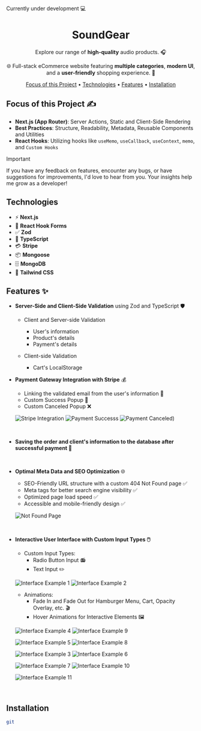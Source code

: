 Currently under development 💻

<div align="center">
  
# SoundGear

Explore our range of **high-quality** audio products. 🎧

🌐 Full-stack eCommerce website featuring **multiple categories**, **modern UI**,<br/> and a **user-friendly** shopping experience. 🛒

[Focus of this Project](#focus-of-this-project-) •
[Technologies](#technologies) •
[Features](#Features-) •
[Installation](#installation)

</div>

## Focus of this Project ✍

- **Next.js (App Router)**: Server Actions, Static and Client-Side Rendering
- **Best Practices**: Structure, Readability, Metadata, Reusable Components and Utilities
- **React Hooks**: Utilizing hooks like `useMemo`, `useCallback`, `useContext`, `memo`, and `Custom Hooks`

> [!IMPORTANT] 
> If you have any feedback on features, encounter any bugs, or have suggestions for improvements, I'd love to hear from you. Your insights help me grow as a developer!

## Technologies

<ul>
  <li>⚡ <strong>Next.js</strong></li>
  <li>📝 <strong>React Hook Forms</strong></li>
  <li>✅ <strong>Zod</strong></li>
  <li>🔧 <strong>TypeScript</strong></li>
  <li>💳 <strong>Stripe</strong></li>
  <li>📦 <strong>Mongoose</strong></li>
  <li>🗄️ <strong>MongoDB</strong></li>
  <li>🎨 <strong>Tailwind CSS</strong></li>
</ul>

## Features ✨

- **Server-Side and Client-Side Validation** using Zod and TypeScript 🛡️

  - Client and Server-side Validation
    - User's information 
    - Product's details
    - Payment's details
   
  - Client-side Validation
    - Cart's LocalStorage 

- **Payment Gateway Integration with Stripe** 💰

  - Linking the validated email from the user's information 📧
  - Custom Success Popup 🎉
  - Custom Canceled Popup ❌

  ![Stripe Integration](https://github.com/user-attachments/assets/de13649d-8744-4bb3-931d-231d1aa1dd5f)
  ![Payment Successs](https://github.com/user-attachments/assets/7f798f70-ee55-4462-8657-fca84eca0736)
  ![Payment Canceled)](https://github.com/user-attachments/assets/b4be959e-9ea8-4eb5-b3bb-9db4611e94f2)


<br/>

- **Saving the order and client's information to the database after successful payment 💾**

<br/>

- **Optimal Meta Data and SEO Optimization** 🌐
  
  - SEO-Friendly URL structure with a custom 404 Not Found page ✅
  - Meta tags for better search engine visibility ✅
  - Optimized page load speed ✅
  - Accessible and mobile-friendly design ✅
 
  ![Not Found Page](https://github.com/user-attachments/assets/846f229b-27a2-4ce7-bbbd-dc2bb4ef636e)

<br/>

- **Interactive User Interface with Custom Input Types 🖱️**
  - Custom Input Types:
    - Radio Button Input 📻 
    - Text Input ✏️
   
  ![Interface Example 1](https://github.com/user-attachments/assets/fb8131ff-78a5-4289-8986-2d6c7837c968)
  ![Interface Example 2](https://github.com/user-attachments/assets/2d6a6d4d-540a-42c0-b7cf-d96abb133cff)

  - Animations:
    - Fade In and Fade Out for Hamburger Menu, Cart, Opacity Overlay, etc. 🎬
    - Hover Animations for Interactive Elements 🖼️ 






  




  ![Interface Example 4](https://github.com/user-attachments/assets/b5eca559-b1aa-4156-9183-beff7a10e261)
   ![Interface Example 9](https://github.com/user-attachments/assets/15d3a662-91af-4c22-a1e1-79a9d0caf89b)

  
  ![Interface Example 5](https://github.com/user-attachments/assets/d5da843f-b2bd-4cf1-970c-f93ce6421570)
  ![Interface Example 8](https://github.com/user-attachments/assets/6dbb7810-ab43-43c2-bd07-9bcf79a12124)

  ![Interface Example 3](https://github.com/user-attachments/assets/bd597657-5140-4971-9425-0ec19ca641a0)
  ![Interface Example 6](https://github.com/user-attachments/assets/ca8e43ec-f595-4068-a51e-433757d6451e)


  ![Interface Example 7](https://github.com/user-attachments/assets/3694fb26-8f54-41b6-b080-7be4bbe0fddb)
  ![Interface Example 10](https://github.com/user-attachments/assets/00064bba-a913-473b-ab64-bea0bde888cb)


  
  ![Interface Example 11](https://github.com/user-attachments/assets/1f4d6be1-8a43-467f-b3e3-3bc92e8e8d3c)
  
  
  
  
 
  


    


<br/>



## Installation

```bash
git
```

